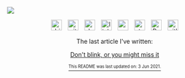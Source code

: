 ![](https://i.imgur.com/qiTHeFR.png) 
 
 [<p align='center'> <img src='https://cdn.jsdelivr.net/npm/simple-icons@3.0.1/icons/git.svg' alt='dribbble' height='25'>](https://sr.ht/~tsyklon/)&emsp;[<img src='https://cdn.jsdelivr.net/npm/simple-icons@3.0.1/icons/github.svg' alt='github' height='25'>](https://github.com/gruberdev)&emsp;[<img src='https://cdn.jsdelivr.net/npm/simple-icons@3.0.1/icons/dev-dot-to.svg' alt='dev' height='25'>](https://dev.to/cloudgruber)&emsp;[<img src='https://cdn.jsdelivr.net/npm/simple-icons@3.0.1/icons/linkedin.svg' alt='linkedin' height='25'>](https://www.linkedin.com/in/rodrigo-g/)&emsp;[<img src='https://api.iconify.design/simple-icons:codesandbox.svg?height=24' alt='codesandbox' height='25'>](https://codesandbox.io/u/cloudgruber)&emsp;[<img src='https://cdn.jsdelivr.net/npm/simple-icons@3.0.1/icons/stackoverflow.svg' alt='stackoverflow' height='25'>](https://stackexchange.com/users/8975552/rodrigo-gruber)&emsp;[<img src='https://api.iconify.design/fa-brands:free-code-camp.svg?height=24' alt='Reddit' height='25'>](https://codestats.net/users/gruber)&emsp;[<img src='https://cdn.jsdelivr.net/npm/simple-icons@3.0.1/icons/gitlab.svg' alt='gitlab' height='25'>](https://gitlab.com/gruberx) 
 
 

<p align='center'>The last article I've written: </p> <a align='center' href='https://xn--qck4cud2cb.com/posts/dont-blink/'> <p align='center'>Don't blink, or you might miss it</p> </a. 
 


<sub> <p align='center'> <sup>This README was last updated on: 3 Jun 2021.</sup> </p> </sub> 
 
 
 <p align='center'> 
 
 </p>
